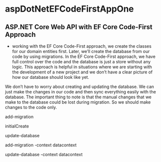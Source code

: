 # aspDotNetEFCodeFirstAppOne

## ASP.NET Core Web API with EF Core Code-First Approach
 - working with the EF Core Code-First approach, we create the classes for our domain entities first. Later, we’ll create the database from our code by using migrations.
In the EF Core Code-First approach, we have full control over the code and the database is just a store without any logic. This approach is helpful in situations where we are starting with the development of a new project and we don’t have a clear picture of how our database should look like yet.

We don’t have to worry about creating and updating the database. We can just make the changes in our code and then sync everything easily with the database. The important thing to note is that the manual changes that we make to the database could be lost during migration. So we should make changes to the code only.

add-migration

initialCreate

update-database

add-migration -context datacontext

update-database -context datacontext
